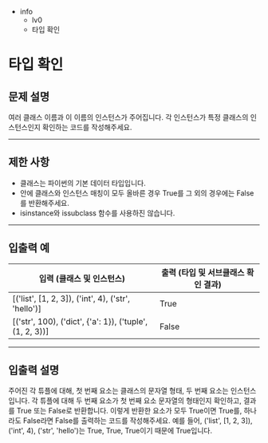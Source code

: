 - info
    - lv0
    - 타입 확인

# 타입 확인
## 문제 설명
여러 클래스 이름과 이 이름의 인스턴스가 주어집니다. 각 인스턴스가 특정 클래스의 인스턴스인지 확인하는 코드를 작성해주세요.

---

## 제한 사항

- 클래스는 파이썬의 기본 데이터 타입입니다.
- 안에 클래스와 인스턴스 매칭이 모두 올바른 경우 True를 그 외의 경우에는 False를 반환해주세요.
- isinstance와 issubclass 함수를 사용하진 않습니다.

---

## 입출력 예

|   입력 (클래스 및 인스턴스)   | 출력 (타입 및 서브클래스 확인 결과) |
| ---------------------------- | --------------------------------- |
| [('list', [1, 2, 3]), ('int', 4), ('str', 'hello')] | True |
| [('str', 100), ('dict', {'a': 1}), ('tuple', (1, 2, 3))] | False |

---

## 입출력 설명
주어진 각 튜플에 대해, 첫 번째 요소는 클래스의 문자열 형태, 두 번째 요소는 인스턴스입니다. 각 튜플에 대해 두 번째 요소가 첫 번째 요소 문자열의 형태인지 확인하고, 결과를 True 또는 False로 반환합니다. 이렇게 반환한 요소가 모두 True이면 True를, 하나라도 False라면 False를 출력하는 코드를 작성해주세요. 예를 들어, ('list', [1, 2, 3]), ('int', 4), ('str', 'hello')는 True, True, True이기 때문에 True입니다.
